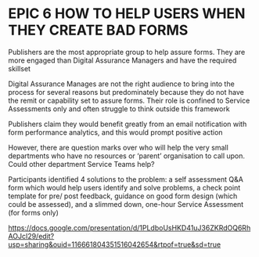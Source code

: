 # EPIC 6 HOW TO HELP USERS WHEN THEY CREATE BAD FORMS 

Publishers are the most appropriate group to help assure forms. They are more engaged than Digital Assurance Managers and have the required skillset

Digital Assurance Manages are not the right audience to bring into the process for several reasons but predominately because they do not have the remit or capability set to assure forms. Their role is confined to Service Assessments only and often struggle to think outside this framework

Publishers claim they would benefit greatly from an email notification with form performance analytics, and this would prompt positive action 

However, there are question marks over who will help the very small departments who have no resources or ‘parent’ organisation to call upon. Could other department Service Teams help? 

Participants identified 4 solutions to the problem: a self assessment Q&A form which would help users identify and solve problems, a check point template for pre/ post feedback, guidance on good form design (which could be assessed), and a slimmed down, one-hour Service Assessment (for forms only)

https://docs.google.com/presentation/d/1PLdboUsHKD41uJ36ZKRdOQ6RhAOJcI29/edit?usp=sharing&ouid=116661804351516042654&rtpof=true&sd=true
